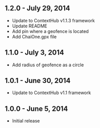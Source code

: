 ## 1.2.0 - July 29, 2014
- Update to ContextHub v1.1.3 framework
- Update README
- Add pin where a geofence is located
- Add ChaiOne.gpx file

## 1.1.0 - July 3, 2014
- Add radius of geofence as a circle

## 1.0.1 - June 30, 2014
- Update to ContextHub v1.1 framework

## 1.0.0 - June 5, 2014
- Initial release